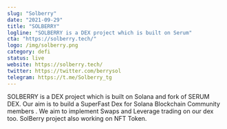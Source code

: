 ```yaml
---
slug: "Solberry"
date: "2021-09-29"
title: "SOLBERRY"
logline: "SOLBERRY is a DEX project which is built on Serum"
cta: "https://solberry.tech/"
logo: /img/solberry.png
category: defi
status: live
website: https://solberry.tech/
twitter: https://twitter.com/berrysol
telegram: https://t.me/Solberry_tg
---
```


SOLBERRY is a DEX project which is built on Solana and fork of SERUM DEX. 
Our aim is to build a SuperFast Dex for Solana Blockchain Community members .
We aim to implement Swaps and Leverage trading on our dex too.
SolBerry project also working on NFT Token.
